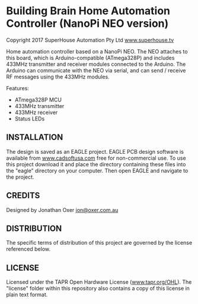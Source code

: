 Building Brain Home Automation Controller (NanoPi NEO version)
===============================================================
Copyright 2017 SuperHouse Automation Pty Ltd  www.superhouse.tv  

Home automation controller based on a NanoPi NEO. The NEO
attaches to this board, which is Arduino-compatible (ATmega328P) and
includes 433MHz transmitter and receiver modules connected to the
Arduino. The Arduino can communicate with the NEO via serial, and
can send / receive RF messages using the 433MHz modules.

Features:

 * ATmega328P MCU
 * 433MHz transmitter
 * 433MHz receiver
 * Status LEDs


INSTALLATION
------------
The design is saved as an EAGLE project. EAGLE PCB design software is
available from www.cadsoftusa.com free for non-commercial use. To use
this project download it and place the directory containing these files
into the "eagle" directory on your computer. Then open EAGLE and
navigate to the project.


CREDITS
-------
Designed by Jonathan Oxer jon@oxer.com.au


DISTRIBUTION
------------
The specific terms of distribution of this project are governed by the
license referenced below.


LICENSE
-------
Licensed under the TAPR Open Hardware License (www.tapr.org/OHL).
The "license" folder within this repository also contains a copy of
this license in plain text format.
